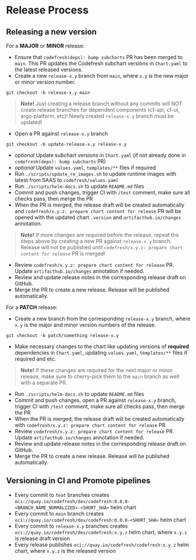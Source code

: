 # Release Process

## Releasing a new version

For a **MAJOR** or **MINOR** release:

- Ensure that `codefresh(deps): bump subcharts` PR has been merged to `main`. This PR updates the Codefresh subchart versions in `Chart.yaml` to the latest released versions.
- Create a new `release-x.y` branch from `main`, where `x.y` is the new major or minor version number.
```shell
git checkout -b release-x.y main
```
> **Note!** Just creating a release branch without any commits will NOT create release branches for dependent components (cf-api, cf-ui, argo-platform, etc)! Newly created `release-x.y` branch must be updated!
- Open a PR against `release-x.y` branch
```shell
git checkout -b update-release-x.y release-x.y
```
- *optional* Update subchart versions in `Chart.yaml` (if not already done in `codefresh(deps): bump subcharts` PR)
- *optional* Update `values.yaml`, `templates/**` files if required
- Run `./scripts/update_re_images.sh` to update runtime images with latest from SAAS to `codefresh/values.yaml`
- Run `./scripts/helm-docs.sh` to update `README.md` files
- Commit and push changes, trigger CI with `/test` comment, make sure all checks pass, then merge the PR
- When the PR is merged, the release draft will be created automatically and `codefresh/x.y.z: prepare chart content for release` PR will be opened with the updated chart `.version` and `artifacthub.io/changes` annotation.
> **Note!** If more changes are required before the release, repeat the steps above by creating a new PR against `release-x.y` branch. Release will not be published until `codefresh/x.y.z: prepare chart content for release` PR is merged!
- Review `codefresh/x.y.z: prepare chart content for release` PR. Update `artifacthub.io/changes` annotation if needed.
- Review and update release notes in the corresponding release draft on GitHub.
- Merge the PR to create a new release. Release will be published automatically.

For a **PATCH** release:

- Create a new branch from the corresponding `release-x.y` branch, where `x.y` is the major and minor version numbers of the release.
```shell
git checkout -b patch/something release-x.y
```
- Make necessary changes to the chart like updating versions of **required** dependencies in `Chart.yaml`, updating `values.yaml`, `templates/**` files if required and etc.
> **Note!** If these changes are required for the next major or minor release, make sure to cherry-pick them to the `main` branch as well with a separate PR.
- Run `./scripts/helm-docs.sh` to update `README.md` files
- Commit and push changes, open a PR against `release-x.y` branch, trigger CI with `/test` comment, make sure all checks pass, then merge the PR
- When the PR is merged, the release draft will be created automatically with `codefresh/x.y.z: prepare chart content for release` PR
- Review `codefresh/x.y.z: prepare chart content for release` PR. Update `artifacthub.io/changes` annotation if needed.
- Review and update release notes in the corresponding release draft on GitHub.
- Merge the PR to create a new release. Release will be published automatically.

## Versioning in CI and Promote pipelines

- Every commit to `feat` branches creates `oci://quay.io/codefresh/dev/codefresh:0.0.0-<BRANCH_NAME_NORMALIZED>-<SHORT_SHA>` helm chart
- Every commit to `main` branch creates `oci://quay.io/codefresh/dev/codefresh:0.0.0-<SHORT_SHA>` helm chart
- Every commit to `release-x.y` branches creates `oci://quay.io/codefresh/dev/codefresh:x.y.z` helm chart, where `x.y.z` is release draft version
- Every release publishes `oci://quay.io/codefresh/codefresh:x.y.z` helm chart, where `x.y.z` is the released version

